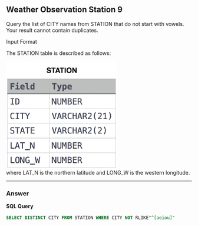## Weather Observation Station 9

Query the list of CITY names from STATION that do not start with vowels. Your result cannot contain duplicates.

Input Format

The STATION table is described as follows:


![Alt text](../Image/Weather_Observation_Station_1.png)
<br/>
where LAT_N is the northern latitude and LONG_W is the western longitude.

****

### Answer

**SQL Query**

```sql
SELECT DISTINCT CITY FROM STATION WHERE CITY NOT RLIKE"^[aeiou]"
```
